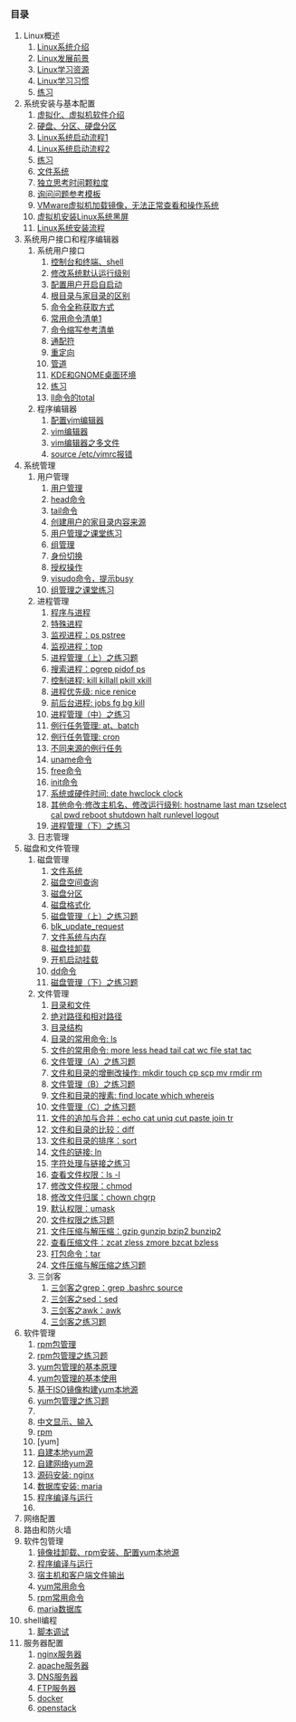 ### 目录 ###
1. Linux概述
	1. [Linux系统介绍](chapter_01/day01.md)
	2. [Linux发展前景](chapter_01/day02.md)
	3. [Linux学习资源](chapter_01/day02.md)
	4. [Linux学习习惯](chapter_01/day02.md)
	5. [练习](chapter_01/day03.md)
2. 系统安装与基本配置
	1. [虚拟化、虚拟机软件介绍](chapter_02/day01.md)
	2. [硬盘、分区、硬盘分区](chapter_02/day02.md)
	3. [Linux系统启动流程1](chapter_02/day03.md)
	4. [Linux系统启动流程2](chapter_02/day04.md)
	5. [练习](chapter_02/day05.md)
	6. [文件系统](chapter_02/day06.md)
	7. [独立思考时间颗粒度](chapter_02/day07.md)
	8. [询问问题参考模板](chapter_02/day07.md)
	9. [VMware虚拟机加载镜像，无法正常查看和操作系统](chapter_02/day07.md)
	10. [虚拟机安装Linux系统黑屏](chapter_02/day07.md)
	11. [Linux系统安装流程](chapter_02/day08.md)
3. 系统用户接口和程序编辑器
	1. 系统用户接口
		1. [控制台和终端、shell](chapter_03/day01.md)
		2. [修改系统默认运行级别](chapter_03/day01.md)
		3. [配置用户开启自启动](chapter_03/day01.md)
		4. [根目录与家目录的区别](chapter_03/day01.md)
		5. [命令全称获取方式](chapter_03/day02.md)
		6. [常用命令清单1](chapter_03/day02.md)
		7. [命令缩写参考清单](chapter_03/day02.md)
		8. [通配符](chapter_03/day03.md)
		9. [重定向](chapter_03/day03.md)
		10. [管道](chapter_03/day03.md)
		11. [KDE和GNOME桌面环境](chapter_03/day03.md)
		12. [练习](day04.md)
		13. [ll命令的total](day08.md)
	2. 程序编辑器
		1. [配置vim编辑器](chapter_03/day05.md)
		2. [vim编辑器](chapter_03/day05.md)
		3. [vim编辑器之多文件](chapter_03/day07.md)
		4. [source /etc/vimrc报错](chapter_03/day05.md)
4. 系统管理
	1. 用户管理
		1. [用户管理](chapter_04/day01.md)
		2. [head命令](chapter_04/day01.md)
		3. [tail命令](chapter_04/day01.md)
		4. [创建用户的家目录内容来源](chapter_04/day01.md)
		5. [用户管理之课堂练习](chapter_04/day02.md)
		2. [组管理](chapter_04/day03.md)
		3. [身份切换](chapter_04/day04.md)
		3. [授权操作](chapter_04/day05.md)
		4. [visudo命令，提示busy](chapter_04/day05.md)
		5. [组管理之课堂练习](chapter_04/day06.md)
	2. 进程管理
		1. [程序与进程](chapter_04/day07.md)
		2. [特殊进程](chapter_04/day08.md)
		3. [监视进程：ps pstree](chapter_04/day09.md)
		4. [监视进程：top](chapter_04/day10.md)
		5. [进程管理（上）之练习题](chapter_04/day11.md)
		6. [搜索进程：pgrep pidof ps](chapter_04/day12.md)
		7. [控制进程: kill killall pkill xkill](chapter_04/day12.md)
		8. [进程优先级: nice renice](chapter_04/day13.md)
		9. [前后台进程: jobs fg bg kill](chapter_04/day14.md)
		10. [进程管理（中）之练习](chapter_04/day15.md)
		11. [例行任务管理: at、batch](chapter_04/day16.md)
		12. [例行任务管理: cron](chapter_04/day17.md)
		13. [不同来源的例行任务](chapter_04/day17.md)
		14. [uname命令](chapter_04/day18.md)
		15. [free命令](chapter_04/day19.md)
		16. [init命令](chapter_04/day20.md)
		17. [系统或硬件时间: date hwclock clock](chapter_04/day21.md)
		18. [其他命令:修改主机名、修改运行级别: hostname last man tzselect cal pwd reboot shutdown halt runlevel logout](chapter_04/day22.md)
		19. [进程管理（下）之练习](chapter_04/day23.md)
	3. 日志管理
5. 磁盘和文件管理
	1. 磁盘管理
		1. [文件系统](chapter_05/day001.md)
		2. [磁盘空间查询](chapter_05/day002.md)
		3. [磁盘分区](chapter_05/day003.md)
		4. [磁盘格式化](chapter_05/day004.md)
		5. [磁盘管理（上）之练习题](chapter_05/day005.md)
		6. [blk_update_request](chapter_05/day004.md)
		7. [文件系统与内存](chapter_05/day006.md)
		8. [磁盘挂卸载](chapter_05/day007.md)
		9. [开机启动挂载](chapter_05/day008.md)
		10. [dd命令](chapter_05/day009.md)
		11. [磁盘管理（下）之练习题](chapter_05/day010.md)
	2. 文件管理
		1. [目录和文件](chapter_05/day011.md)
		2. [绝对路径和相对路径](chapter_05/day011.md)
		3. [目录结构](chapter_05/day012.md)
		4. [目录的常用命令: ls](chapter_05/day013.md)
		5. [文件的常用命令: more less head tail cat wc file stat tac](chapter_05/day013.md)
		6. [文件管理（A）之练习题](chapter_05/day014.md)
		7. [文件和目录的增删改操作: mkdir touch cp scp mv rmdir rm](chapter_05/day015.md)
		8. [文件管理（B）之练习题](chapter_05/day016.md)
		9. [文件和目录的搜素: find locate which whereis](chapter_05/day017.md)
		10. [文件管理（C）之练习题](chapter_05/day018.md)
		11. [文件的追加与合并：echo cat uniq cut paste join tr](chapter_05/day019.md)
		12. [文件和目录的比较：diff](chapter_05/day020.md)
		13. [文件和目录的排序：sort](chapter_05/day021.md)
		14. [文件的链接: ln](chapter_05/day022.md)
		15. [字符处理与链接之练习](chapter_05/day023.md)
		16. [查看文件权限：ls -l](chapter_05/day024.md)
		17. [修改文件权限：chmod](chapter_05/day025.md)
		18. [修改文件归属：chown chgrp](chapter_05/day026.md)
		19. [默认权限：umask](chapter_05/day027.md)
		20. [文件权限之练习题](chapter_05/day028.md)
		21. [文件压缩与解压缩：gzip gunzip bzip2 bunzip2](chapter_05/day029.md)
		22. [查看压缩文件：zcat zless zmore bzcat bzless](chapter_05/day030.md)
		23. [打包命令：tar](chapter_05/day031.md)
		24. [文件压缩与解压缩之练习题](chapter_05/day032.md)
	3. 三剑客
		1. [三剑客之grep：grep .bashrc source](chapter_05/day033.md)
		2. [三剑客之sed：sed](chapter_05/day034.md)
		3. [三剑客之awk：awk](chapter_05/day035.md)
		4. [三剑客之练习题](chapter_05/day036.md)
6. 软件管理
	1. [rpm包管理](chapter_06/day001.md)
	2. [rpm包管理之练习题](chapter_06/day002.md)
	3. [yum包管理的基本原理](chapter_06/day003.md)
	4. [yum包管理的基本使用](chapter_06/day004.md)
	5. [基于ISO镜像构建yum本地源](chapter_06/day005.md)
	6. [yum包管理之练习题](chapter_06/day006.md)
	3. 
	4. [中文显示、输入]()
	1. [rpm]()
	2. [yum]
	3. [自建本地yum源]()
	3. [自建网络yum源]()
	4. [源码安装: nginx]()
	5. [数据库安装: maria]()
	6. [程序编译与运行]()
	7. 
9. 网络配置
10. 路由和防火墙
13. 软件包管理
	1. [镜像挂卸载、rpm安装、配置yum本地源](chapter_06/day01.md)
	2. [程序编译与运行](chapter_06/day02.md)
	3. [宿主机和客户端文件输出](chapter_06/day03.md)
	4. [yum常用命令](chapter_06/day04.md)
	5. [rpm常用命令](chapter_06/day04.md)
	6. [maria数据库](chapter_06/day05.md)
16. shell编程
	1. [脚本调试](chapter_08/day08.md)
15. 服务器配置
	1. [nginx服务器](chapter_09/day01.md)
	2. [apache服务器](chapter_09/day02.md)
	3. [DNS服务器](chapter_09/day03.md)
	4. [FTP服务器](chapter_09/day04.md)
	5. [docker]()
	6. [openstack]()

